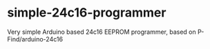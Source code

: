 # simple-24c16-programmer
Very simple Arduino based 24c16 EEPROM programmer, based on P-Find/arduino-24c16
